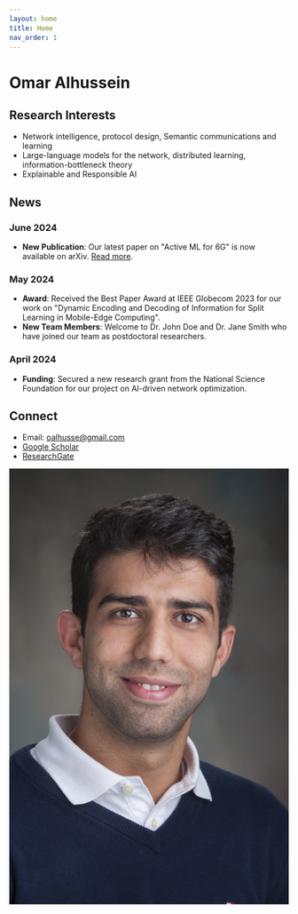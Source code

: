 ```yaml
---
layout: home
title: Home
nav_order: 1
---
```


# Omar Alhussein

##  Research Interests
- Network intelligence, protocol design, Semantic communications and learning
- Large-language models for the network, distributed learning, information-bottleneck theory
- Explainable and Responsible AI

## News

### June 2024
- **New Publication**: Our latest paper on "Active ML for 6G" is now available on arXiv. [Read more](https://arxiv.org/abs/2406.03630).

### May 2024
- **Award**: Received the Best Paper Award at IEEE Globecom 2023 for our work on "Dynamic Encoding and Decoding of Information for Split Learning in Mobile-Edge Computing".
- **New Team Members**: Welcome to Dr. John Doe and Dr. Jane Smith who have joined our team as postdoctoral researchers.

### April 2024
- **Funding**: Secured a new research grant from the National Science Foundation for our project on AI-driven network optimization.

<!-- 

I am an Assistant Professor at Khalifa University, Abu Dhabi, United Arab Emirates. From 2020 to 2023, I worked as a senior research engineer with Huawei Ottawa Research and Development Centre.

I received my Ph.D. degree with the [BBCR lab](https://uwaterloo.ca/broadband-communications-research-lab/) at the University of Waterloo under the supervision of Prof. [Weihua Zhuang](https://bbcr.uwaterloo.ca/~wzhuang/). My [thesis](research_phd.html) focuses on the orchestration and provisioning of network function virtualization enabled multicast services.

My MASc was obtained from Simon Fraser University under the supervision of Prof. [Jie Liang](https://www.sfu.ca/~jiel/) and Prof. [Sami Muhaidat](https://sites.google.com/view/muhaidat/home?authuser=0). My [thesis](research_masc.html) is on the performance analysis of generalized and composite wireless fading channels through the use of mixture distributions.

Please feel free to contact me for anything.
 -->
## Connect

- Email: [oalhusse@gmail.com](mailto:oalhusse@gmail.com)
- [Google Scholar](https://scholar.google.ca/citations?user=_4mKHpcAAAAJ&hl=en)
- [ResearchGate](https://www.researchgate.net/profile/Omar_Alhussein)

![Omar Alhussein](images/omar3m.jpg)
